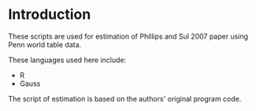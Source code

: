 Introduction
==========================

These scripts are used for estimation of Phillips and Sul 2007 paper using Penn world table data. 

These languages used here include:
* R
* Gauss

The script of estimation is based on the authors' original program code.
